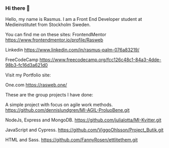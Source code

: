 ### Hi there 👋

Hello, my name is Rasmus. I am a Front End Developer student at Medieinstitutet from Stockholm Sweden.

You can find me on these sites:
FrontendMentor
https://www.frontendmentor.io/profile/Rasweb

Linkedin
https://www.linkedin.com/in/rasmus-palm-076a83219/

FreeCodeCamp
https://www.freecodecamp.org/fcc126c48c1-84a3-4dde-98b3-fc16d3a621d0

Visit my Portfolio site: 

One.com
https://rasweb.one/

These are the group projects I have done:

A simple project with focus on agile work methods.
https://github.com/dennislundgren/MI-AGIL-ProluoBene.git

NodeJs, Express and MongoDB.
https://github.com/julialotta/MI-Kvitter.git

JavaScript and Cypress.
https://github.com/ViggoOhlsson/Project_Butik.git

HTML and Sass.
https://github.com/FannyRosen/ettlitethem.git

<!--
**Rasweb/Rasweb** is a ✨ _special_ ✨ repository because its `README.md` (this file) appears on your GitHub profile.

Here are some ideas to get you started:

- 🔭 I’m currently working on ...
- 🌱 I’m currently learning ...
- 👯 I’m looking to collaborate on ...
- 🤔 I’m looking for help with ...
- 💬 Ask me about ...
- 📫 How to reach me: ...
- 😄 Pronouns: ...
- ⚡ Fun fact: ...
-->
